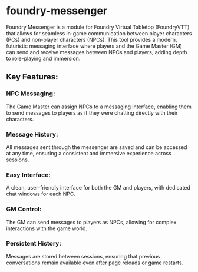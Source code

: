 # foundry-messenger
Foundry Messenger is a module for Foundry Virtual Tabletop (FoundryVTT) that allows for seamless in-game communication between player characters (PCs) and non-player characters (NPCs). This tool provides a modern, futuristic messaging interface where players and the Game Master (GM) can send and receive messages between NPCs and players, adding depth to role-playing and immersion.

## Key Features:
### NPC Messaging:
The Game Master can assign NPCs to a messaging interface, enabling them to send messages to players as if they were chatting directly with their characters.
### Message History:
All messages sent through the messenger are saved and can be accessed at any time, ensuring a consistent and immersive experience across sessions.
### Easy Interface:
A clean, user-friendly interface for both the GM and players, with dedicated chat windows for each NPC.
### GM Control:
The GM can send messages to players as NPCs, allowing for complex interactions with the game world.
### Persistent History:
Messages are stored between sessions, ensuring that previous conversations remain available even after page reloads or game restarts.
